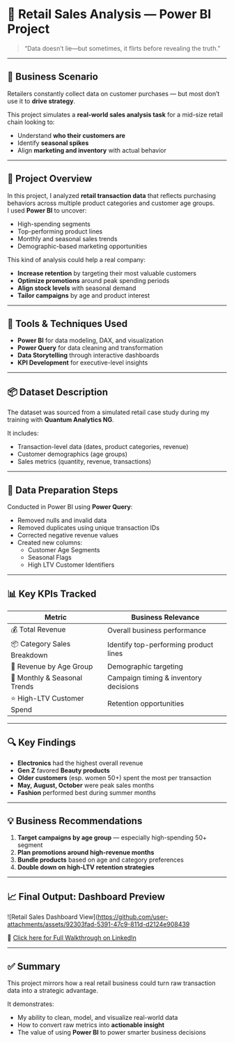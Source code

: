 # 🛒 Retail Sales Analysis — Power BI Project

> “Data doesn’t lie—but sometimes, it flirts before revealing the truth.”

---

## 📌 Business Scenario

Retailers constantly collect data on customer purchases — but most don’t use it to **drive strategy**.

This project simulates a **real-world sales analysis task** for a mid-size retail chain looking to:
- Understand **who their customers are**
- Identify **seasonal spikes**
- Align **marketing and inventory** with actual behavior

---

## 🧠 Project Overview

In this project, I analyzed **retail transaction data** that reflects purchasing behaviors across multiple product categories and customer age groups.  
I used **Power BI** to uncover:
- High-spending segments
- Top-performing product lines
- Monthly and seasonal sales trends  
- Demographic-based marketing opportunities

This kind of analysis could help a real company:
- **Increase retention** by targeting their most valuable customers  
- **Optimize promotions** around peak spending periods  
- **Align stock levels** with seasonal demand  
- **Tailor campaigns** by age and product interest

---

## 🧰 Tools & Techniques Used

- **Power BI** for data modeling, DAX, and visualization  
- **Power Query** for data cleaning and transformation  
- **Data Storytelling** through interactive dashboards  
- **KPI Development** for executive-level insights  

---

## 📦 Dataset Description

The dataset was sourced from a simulated retail case study during my training with **Quantum Analytics NG**.

It includes:
- Transaction-level data (dates, product categories, revenue)
- Customer demographics (age groups)
- Sales metrics (quantity, revenue, transactions)

---

## 🔧 Data Preparation Steps

Conducted in Power BI using **Power Query**:
- Removed nulls and invalid data  
- Removed duplicates using unique transaction IDs  
- Corrected negative revenue values  
- Created new columns:
  - Customer Age Segments  
  - Seasonal Flags  
  - High LTV Customer Identifiers

---

## 📊 Key KPIs Tracked

| Metric | Business Relevance |
|--------|--------------------|
| 💰 Total Revenue | Overall business performance |
| 📦 Category Sales Breakdown | Identify top-performing product lines |
| 👥 Revenue by Age Group | Demographic targeting |
| 📅 Monthly & Seasonal Trends | Campaign timing & inventory decisions |
| ⭐ High-LTV Customer Spend | Retention opportunities |

---

## 🔍 Key Findings

- **Electronics** had the highest overall revenue
- **Gen Z** favored **Beauty products**
- **Older customers** (esp. women 50+) spent the most per transaction
- **May, August, October** were peak sales months
- **Fashion** performed best during summer months

---

## 💡 Business Recommendations

1. **Target campaigns by age group** — especially high-spending 50+ segment  
2. **Plan promotions around high-revenue months**  
3. **Bundle products** based on age and category preferences  
4. **Double down on high-LTV retention strategies**

---

## 📈 Final Output: Dashboard Preview

![Retail Sales Dashboard View](https://github.com/user-attachments/assets/92303fad-5391-47c9-811d-d2124e908439


🎥 [Click here for Full Walkthrough on LinkedIn](https://www.linkedin.com/posts/john-gaius-m_powerbi-retailanalytics-customerbehavior-activity-7321847297795891200-s4CJ?utm_source=share&utm_medium=member_desktop&rcm=ACoAABwTWvwBrwno3DC96otPksttbAeLF72I-bQ)

---

## ✅ Summary

This project mirrors how a real retail business could turn raw transaction data into a strategic advantage.

It demonstrates:
- My ability to clean, model, and visualize real-world data  
- How to convert raw metrics into **actionable insight**  
- The value of using **Power BI** to power smarter business decisions
